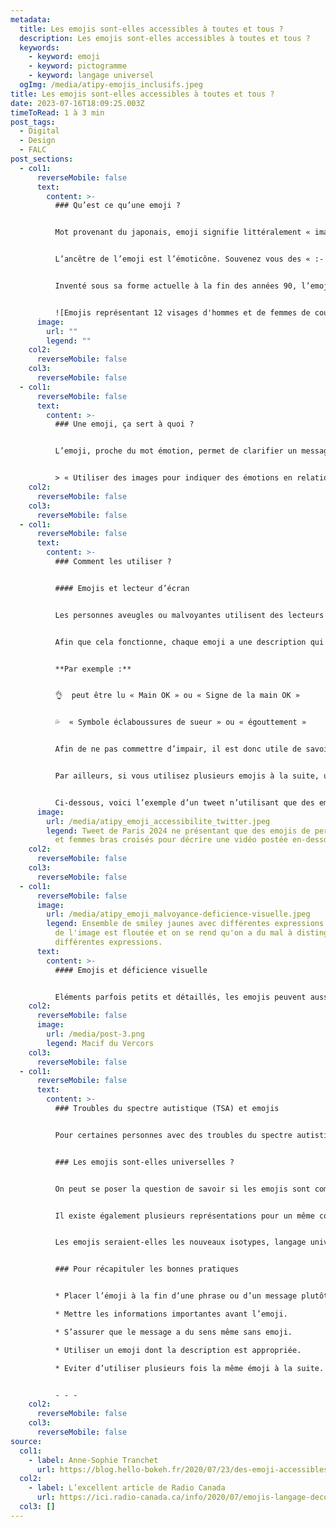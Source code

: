 ```yaml
---
metadata:
  title: Les emojis sont-elles accessibles à toutes et tous ?
  description: Les emojis sont-elles accessibles à toutes et tous ?
  keywords:
    - keyword: emoji
    - keyword: pictogramme
    - keyword: langage universel
  ogImg: /media/atipy-emojis_inclusifs.jpeg
title: Les emojis sont-elles accessibles à toutes et tous ?
date: 2023-07-16T18:09:25.003Z
timeToRead: 1 à 3 min
post_tags:
  - Digital
  - Design
  - FALC
post_sections:
  - col1:
      reverseMobile: false
      text:
        content: >-
          ### Qu’est ce qu’une emoji ?


          Mot provenant du japonais, emoji signifie littéralement « image » et « lettre ». Sorte d’icône standardisée, l’emoji est utilisée sur les smartphones et réseaux sociaux. Elles peuvent représenter des objets, des symboles ou des visages.


          L’ancêtre de l’emoji est l’émoticône. Souvenez vous des « :- D » et des « ;- ) »


          Inventé sous sa forme actuelle à la fin des années 90, l’emoji est en constante évolution. Dernièrement Apple proposait 200 nouvelles emojis mettant en avant la diversité : couples mixtes, homosexuels, personnes en situation de handicap…


          ![Emojis représentant 12 visages d'hommes et de femmes de couleurs de peaux et de cheveux différentes.](/media/emojis_apple_accessibilite_atipy.jpeg)
      image:
        url: ""
        legend: ""
    col2:
      reverseMobile: false
    col3:
      reverseMobile: false
  - col1:
      reverseMobile: false
      text:
        content: >-
          ### Une emoji, ça sert à quoi ?


          L’emoji, proche du mot émotion, permet de clarifier un message. Il n’est pas toujours évident de faire comprendre une intention, un ressentit ou une touche d’humour par écrit. L’emoji transmet donc une émotion.


          > « Utiliser des images pour indiquer des émotions en relation avec ce qu’on est en train d’écrire, ça n’a jamais existé avant. » – Pierre Halté, docteur en sciences du langage de l’Université Paris Descartes
    col2:
      reverseMobile: false
    col3:
      reverseMobile: false
  - col1:
      reverseMobile: false
      text:
        content: >-
          ### Comment les utiliser ?


          #### Emojis et lecteur d’écran


          Les personnes aveugles ou malvoyantes utilisent des lecteurs d’écran. Ce système informatique permet de retranscrire le texte en son. Les emojis sont donc lues et décrites par les synthèses vocales. 


          Afin que cela fonctionne, chaque emoji a une description qui lui est propre. Cette description est transcrite de manière vocale. Vous êtes-vous déjà demandé de ce que voulait dire l’emoji que vous utilisez ?


          **Par exemple :**


          👌  peut être lu « Main OK » ou « Signe de la main OK »


          💦  « Symbole éclaboussures de sueur » ou « égouttement »


          Afin de ne pas commettre d’impair, il est donc utile de savoir ce qu’elles racontent. N’hésitez pas à utiliser un dictionnaire d’emojis comme Emojifrance ou Smileys Signification. Les descriptions peuvent cependant variées en fonction des plateformes ou des appareils.


          Par ailleurs, si vous utilisez plusieurs emojis à la suite, une synthèse vocale lira l’ensemble des descriptions de ces emojis, rendant ainsi la lecture très inconfortable pour l’utilisateur.


          Ci-dessous, voici l’exemple d’un tweet n’utilisant que des emojis. Positionnées les unes à la suite des autres, elles sont censées représenter un nombre. La lecture vocale de ce tweet donne une succession d’informations répétitives : « Femme qui dit non, femme qui dit non, homme qui dit non, homme qui dit non, petits carrés blancs. »
      image:
        url: /media/atipy_emoji_accessibilite_twitter.jpeg
        legend: Tweet de Paris 2024 ne présentant que des emojis de personnages hommes
          et femmes bras croisés pour décrire une vidéo postée en-dessous.
    col2:
      reverseMobile: false
    col3:
      reverseMobile: false
  - col1:
      reverseMobile: false
      image:
        url: /media/atipy_emoji_malvoyance-deficience-visuelle.jpeg
        legend: Ensemble de smiley jaunes avec différentes expressions. La partie droite
          de l'image est floutée et on se rend qu'on a du mal à distinguer les
          différentes expressions.
      text:
        content: >-
          #### Emojis et déficience visuelle


          Eléments parfois petits et détaillés, les emojis peuvent aussi être difficiles à voir pour certaines personnes. En effet, une personne malvoyante peut être gênée pour distinguer les visages souriants : un peu souriant, très souriant, riant. L’information n’est donc que partiellement transmise.
    col2:
      reverseMobile: false
      image:
        url: /media/post-3.png
        legend: Macif du Vercors
    col3:
      reverseMobile: false
  - col1:
      reverseMobile: false
      text:
        content: >-
          ### Troubles du spectre autistique (TSA) et emojis


          Pour certaines personnes avec des troubles du spectre autistique, il peut être difficile de comprendre l’émotion ou le ressentit de son interlocuteur.Les mots, images ou symboles, comme les emojis, par exemple, peuvent aider à dépasser les difficultés de communication.


          ### Les emojis sont-elles universelles ?


          On peut se poser la question de savoir si les emojis sont compris dans toutes les cultures. Certaines d’entre elles, comme 😂  ou ❤️ , peuvent être envisagées comme universelles. Cependant, la communication par emojis a vite ses limites. Le contexte culturel implique bien évidemment un sens différent si vous êtes français, chinois ou brésilien. Certaines [emojis ne sont pas perçues de la même façon.](https://fr.babbel.com/fr/magazine/signification-des-emojis-dans-le-monde)


          Il existe également plusieurs représentations pour un même code. Entre Apple, Microsoft ou Google, une même emoji peut avoir un symbole différent selon l’appareil ou l’outil utilisé. Cela peut donner lieu à des quiproquos et incompréhensions.


          Les emojis seraient-elles les nouveaux isotypes, langage universel créé par Otto et Marie Neurath ?


          ### Pour récapituler les bonnes pratiques


          * Placer l’émoji à la fin d’une phrase ou d’un message plutôt qu’au milieu.

          * Mettre les informations importantes avant l’emoji.

          * S’assurer que le message a du sens même sans emoji.

          * Utiliser un emoji dont la description est appropriée.

          * Eviter d’utiliser plusieurs fois la même émoji à la suite.


          - - -
    col2:
      reverseMobile: false
    col3:
      reverseMobile: false
source:
  col1:
    - label: Anne-Sophie Tranchet
      url: https://blog.hello-bokeh.fr/2020/07/23/des-emoji-accessibles/
  col2:
    - label: L’excellent article de Radio Canada
      url: https://ici.radio-canada.ca/info/2020/07/emojis-langage-decoder-unicode-interpretations/
  col3: []
---
```


